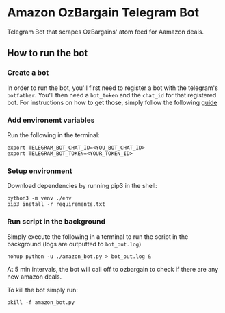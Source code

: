# Amazon OzBargain Telegram Bot

Telegram Bot that scrapes OzBargains' atom feed for Aamazon deals.

## How to run the bot

### Create a bot

In order to run the bot, you'll first need to register a bot with the telegram's `botfather`. You'll then need a `bot_token` and the `chat_id` for that registered bot. For instructions on how to get those, simply follow the following [guide](https://medium.com/@ManHay_Hong/how-to-create-a-telegram-bot-and-send-messages-with-python-4cf314d9fa3e)

### Add environemt variables
Run the following in the terminal:

```
export TELEGRAM_BOT_CHAT_ID=<YOU_BOT_CHAT_ID>
export TELEGRAM_BOT_TOKEN=<YOUR_TOKEN_ID>
```

### Setup environment
Download dependencies by running pip3 in the shell:
```
python3 -m venv ./env
pip3 install -r requirements.txt
```

### Run script in the background

Simply execute the following in a terminal to run the script in the background (logs are outputted to `bot_out.log`)

```
nohup python -u ./amazon_bot.py > bot_out.log &
```

At 5 min intervals, the bot will call off to ozbargain to check if there are any new amazon deals.

To kill the bot simply run:
```
pkill -f amazon_bot.py
```